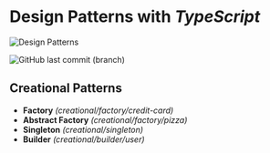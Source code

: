 # Design Patterns with _TypeScript_

![Design Patterns](https://bgasparotto.com/wp-content/uploads/2016/11/design-patterns-logo-2.png)

![GitHub last commit (branch)](https://img.shields.io/github/last-commit/ricardorinco/design-patterns.ts/master?label=LAST%20COMMIT%20&style=for-the-badge)

## **Creational Patterns**

- **Factory** _(creational/factory/credit-card)_
- **Abstract Factory** _(creational/factory/pizza)_
- **Singleton** _(creational/singleton)_
- **Builder** _(creational/builder/user)_
